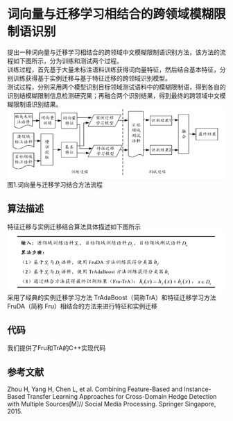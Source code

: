 # 词向量与迁移学习相结合的跨领域模糊限制语识别
提出一种词向量与迁移学习相结合的跨领域中文模糊限制语识别方法，该方法的流程如下图所示，分为训练和测试两个过程。<br>
训练过程，首先基于大量未标注语料训练获得词向量特征，然后结合基本特征，分别训练获得基于实例迁移与基于特征迁移的跨领域识别模型。
<br>测试过程，分别采用两个模型识别目标领域测试语料中的模糊限制语，得到各自的识别结模糊限制信息检测研究果；再融合两个识别结果，得到最终的跨领域中文模糊限制语识别结果。
![Framework](https://github.com/DUT-NLP/Cross-domainCHd/blob/master/framework.png)<br>
图1.词向量与迁移学习结合方法流程
## 算法描述
特征迁移与实例迁移结合算法具体描述如下图所示<br>
![Method](https://github.com/DUT-NLP/Cross-domainCHd/blob/master/method.png)<br>
采用了经典的实例迁移学习方法 TrAdaBoost（简称TrA）和特征迁移学习方法 FruDA（简称 Fru）相结合的方法来进行特征和实例迁移<br>
## 代码
我们提供了Fru和TrA的C++实现代码
## 参考文献
Zhou H, Yang H, Chen L, et al. Combining Feature-Based and Instance-Based Transfer Learning Approaches for Cross-Domain Hedge Detection with Multiple Sources[M]// Social Media Processing. Springer Singapore, 2015.<br>
